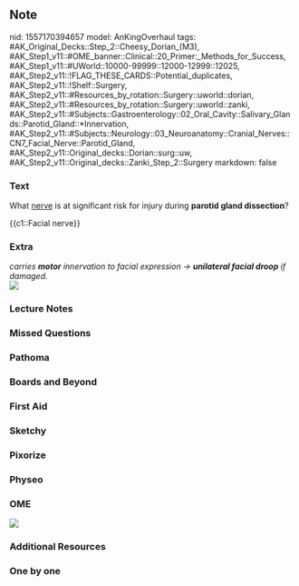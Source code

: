 ## Note
nid: 1557170394657
model: AnKingOverhaul
tags: #AK_Original_Decks::Step_2::Cheesy_Dorian_(M3), #AK_Step1_v11::#OME_banner::Clinical::20_Primer:_Methods_for_Success, #AK_Step1_v11::#UWorld::10000-99999::12000-12999::12025, #AK_Step2_v11::!FLAG_THESE_CARDS::Potential_duplicates, #AK_Step2_v11::!Shelf::Surgery, #AK_Step2_v11::#Resources_by_rotation::Surgery::uworld::dorian, #AK_Step2_v11::#Resources_by_rotation::Surgery::uworld::zanki, #AK_Step2_v11::#Subjects::Gastroenterology::02_Oral_Cavity::Salivary_Glands::Parotid_Gland::*Innervation, #AK_Step2_v11::#Subjects::Neurology::03_Neuroanatomy::Cranial_Nerves::CN7_Facial_Nerve::Parotid_Gland, #AK_Step2_v11::Original_decks::Dorian::surg::uw, #AK_Step2_v11::Original_decks::Zanki_Step_2::Surgery
markdown: false

### Text
What <u>nerve</u> is at significant risk for injury during
<b>parotid gland dissection</b>?
<div>
  {{c1::Facial nerve}}
</div>

### Extra
<div>
  <i>carries <b>motor</b> innervation to facial expression →
  <b>unilateral facial droop</b> if damaged.</i>
</div>
<div>
  <i><img src=
  "Side-view-of-a-female-head-showing-the-parotid-gland-and-facial-nerve-next-to-the-ear-and-over-the-j_12380.jpg"></i>
</div>

### Lecture Notes


### Missed Questions


### Pathoma


### Boards and Beyond


### First Aid


### Sketchy


### Pixorize


### Physeo


### OME
<div class="ome-widget">
  <a href="https://onlinemeded.org/spa/surgery?ref=anki"><img src=
  "_OME_AnkiFlashcards_Topic_3.png"></a>
</div>

### Additional Resources


### One by one

